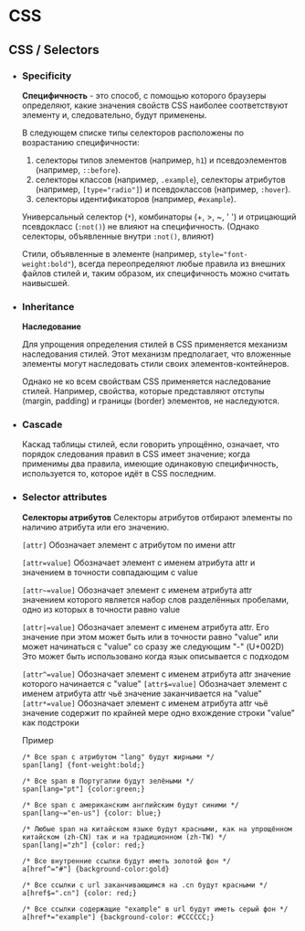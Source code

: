 # CSS
## CSS / Selectors
- ### **Specificity**

  **Специфичность** - это способ, с помощью которого браузеры определяют, какие значения свойств CSS наиболее соответствуют элементу и, следовательно, будут применены.

  В следующем списке типы селекторов расположены по возрастанию специфичности:

  1. селекторы типов элементов (например, `h1`) и псевдоэлементов (например, `::before`).
  2. селекторы классов (например, `.example`), селекторы атрибутов (например, `[type="radio"]`) и псевдоклассов (например, `:hover`).
  3. селекторы идентификаторов (например, `#example`).

  Универсальный селектор (`*`), комбинаторы (+, >, ~, ' ') и отрицающий псевдокласс (`:not()`) не влияют на специфичность. (Однако селекторы, объявленные внутри `:not()`, влияют)

  Стили, объявленные в элементе (например, `style="font-weight:bold"`), всегда переопределяют любые правила из внешних файлов стилей и, таким образом, их специфичность можно считать наивысшей.

- ### **Inheritance**

  **Наследование**

  Для упрощения определения стилей в CSS применяется механизм наследования стилей. Этот механизм предполагает, что вложенные элементы могут наследовать стили своих элементов-контейнеров.

  Однако не ко всем свойствам CSS применяется наследование стилей. Например, свойства, которые представляют отступы (margin, padding) и границы (border) элементов, не наследуются.

- ### **Сascade**

  Каскад таблицы стилей, если говорить упрощённо, означает, что порядок следования правил в CSS имеет значение; когда применимы два правила, имеющие одинаковую специфичность, используется то, которое идёт в CSS последним.

- ### **Selector attributes**

  **Селекторы атрибутов**
  Селекторы атрибутов отбирают элементы по наличию атрибута или его значению.

  `[attr]` Обозначает элемент с атрибутом по имени attr

  `[attr=value]` Обозначает элемент с именем атрибута attr и значением в точности совпадающим с value

  `[attr~=value]` Обозначает элемент с именем атрибута attr значением которого является набор слов разделённых пробелами, одно из которых в точности равно value

  `[attr|=value]` Обозначает элемент с именем атрибута attr. Его значение при этом может быть или в точности равно "value" или может начинаться с "value" со сразу же следующим "-" (U+002D)
  Это может быть использовано когда язык описывается с подходом

  `[attr^=value]` Обозначает элемент с именем атрибута attr значение которого начинается с "value"
  `[attr$=value]` Обозначает элемент с именем атрибута attr чьё значение заканчивается на "value"
  `[attr*=value]` Обозначает элемент с именем атрибута attr чьё значение содержит по крайней мере одно вхождение строки "value" как подстроки


  Пример
  ```
  /* Все span с атрибутом "lang" будут жирными */
  span[lang] {font-weight:bold;}

  /* Все span в Португалии будут зелёными */
  span[lang="pt"] {color:green;}

  /* Все span с американским английским будут синими */
  span[lang~="en-us"] {color: blue;}

  /* Любые span на китайском языке будут красными, как на упрощённом китайском (zh-CN) так и на традиционном (zh-TW) */
  span[lang|="zh"] {color: red;}

  /* Все внутренние ссылки будут иметь золотой фон */
  a[href^="#"] {background-color:gold}

  /* Все ссылки с url заканчивающимся на .cn будут красными */
  a[href$=".cn"] {color: red;}

  /* Все ссылки содержащие "example" в url будут иметь серый фон */
  a[href*="example"] {background-color: #CCCCCC;}
  ```